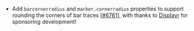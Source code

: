  - Add `barcornerradius` and `marker.cornerradius` properties to support rounding the corners of bar traces [[#6761](https://github.com/plotly/plotly.js/pull/6761)], with thanks to [Displayr](https://www.displayr.com) for sponsoring development!